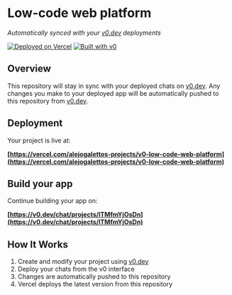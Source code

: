 # Low-code web platform

*Automatically synced with your [v0.dev](https://v0.dev) deployments*

[![Deployed on Vercel](https://img.shields.io/badge/Deployed%20on-Vercel-black?style=for-the-badge&logo=vercel)](https://vercel.com/alejogalettos-projects/v0-low-code-web-platform)
[![Built with v0](https://img.shields.io/badge/Built%20with-v0.dev-black?style=for-the-badge)](https://v0.dev/chat/projects/lTMfmYjOsDn)

## Overview

This repository will stay in sync with your deployed chats on [v0.dev](https://v0.dev).
Any changes you make to your deployed app will be automatically pushed to this repository from [v0.dev](https://v0.dev).

## Deployment

Your project is live at:

**[https://vercel.com/alejogalettos-projects/v0-low-code-web-platform](https://vercel.com/alejogalettos-projects/v0-low-code-web-platform)**

## Build your app

Continue building your app on:

**[https://v0.dev/chat/projects/lTMfmYjOsDn](https://v0.dev/chat/projects/lTMfmYjOsDn)**

## How It Works

1. Create and modify your project using [v0.dev](https://v0.dev)
2. Deploy your chats from the v0 interface
3. Changes are automatically pushed to this repository
4. Vercel deploys the latest version from this repository